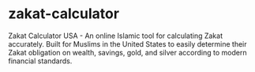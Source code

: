 # zakat-calculator
Zakat Calculator USA - An online Islamic tool for calculating Zakat accurately. Built for Muslims in the United States to easily determine their Zakat obligation on wealth, savings, gold, and silver according to modern financial standards.
